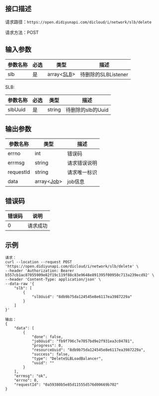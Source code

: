 ## 接口描述

请求路径：`https://open.didiyunapi.com/dicloud/i/network/slb/delete`

请求方法：POST

## 输入参数

| 参数名称 | 必选 | 类型          | 描述                |
| -------- | ---- | ------------- | ------------------- |
| slb      | 是   | array\<[SLB](#SLB)\> | 待删除的SLBListener |
<span id="SLB"></span>
SLB:

| 参数名称 | 必选 | 类型   | 描述              |
| -------- | ---- | ------ | ----------------- |
| slbUuid  | 是   | string | 待删除的slb的Uuid |

## 

## 输出参数

| 参数名称  | 类型                                                         | 描述         |
| --------- | ------------------------------------------------------------ | ------------ |
| errno     | int                                                          | 错误码       |
| errmsg    | string                                                       | 请求错误说明 |
| requestId | string                                                       | 请求唯一标识 |
| data      | array\<[Job](/static/docs-content/products/通用响应结构.md#Job)\> | job信息      |

## 错误码

| 错误码 | 说明     |
| ------ | -------- |
| 0      | 请求成功 |

## 示例

```
请求：
curl --location --request POST 'https://open.didiyunapi.com/dicloud/i/network/slb/delete' \
--header 'Authorization: Bearer b557cb1ac87055909e82f19c119f88c83e9648e891395f00950c713a239ecd92' \
--header 'Content-Type: application/json' \
--data-raw '{
    "slb": [
        {
            "slbUuid": "8db9b75da124545e8e6117ea3987229a"
        }
    ]
}'

输出：
{
    "data": [
        {
            "done": false,
            "jobUuid": "fb9f796c7e7057bd9e2f931ea3c04781",
            "progress": 0,
            "resourceUuid": "8db9b75da124545e8e6117ea3987229a",
            "success": false,
            "type": "DeleteSLBLoadBalancer",
            "uuid": ""
        }
    ],
    "errmsg": "ok",
    "errno": 0,
    "requestId": "0a59380b5e85d11555d576d00669b702"
}
```

